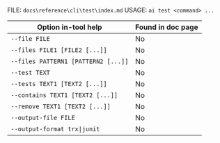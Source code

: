 ﻿FILE: `docs\reference\cli\test\index.md`
USAGE: `ai test <command> ...`

| Option in-tool help | Found in doc page |
|---------------------|------------------|
| `--file FILE` | No |
| `--files FILE1 [FILE2 [...]]` | No |
| `--files PATTERN1 [PATTERN2 [...]]` | No |
| `--test TEXT` | No |
| `--tests TEXT1 [TEXT2 [...]]` | No |
| `--contains TEXT1 [TEXT2 [...]]` | No |
| `--remove TEXT1 [TEXT2 [...]]` | No |
| `--output-file FILE` | No |
| `--output-format trx\|junit` | No |